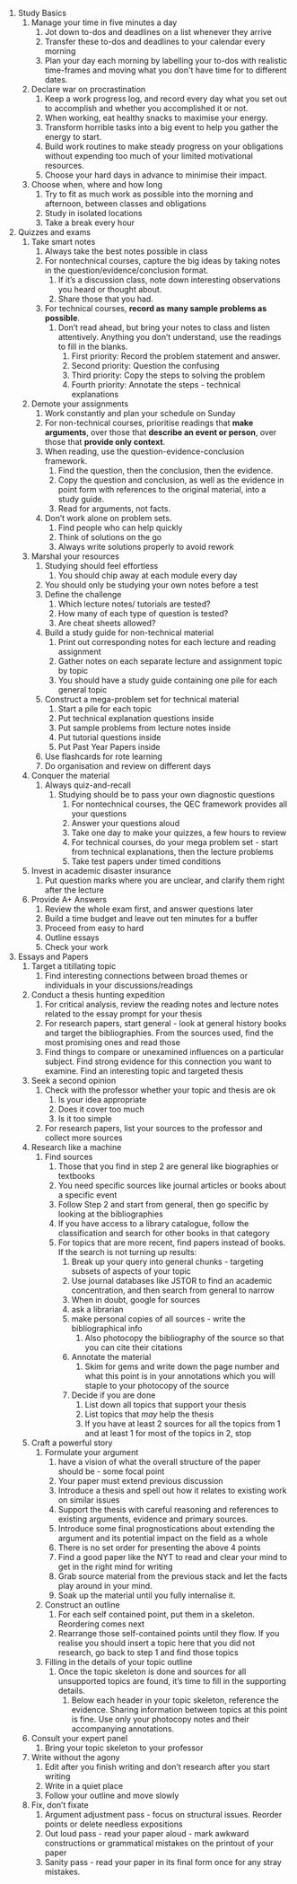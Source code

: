 1. Study Basics
   1. Manage your time in five minutes a day 
      1. Jot down to-dos and deadlines on a list whenever they arrive
      2. Transfer these to-dos and deadlines to your calendar every morning
      3. Plan your day each morning by labelling your to-dos with realistic time-frames and moving what you don't have time for to different dates.
   2. Declare war on procrastination
      1. Keep a work progress log, and record every day what you set out to accomplish and whether you accomplished it or not.
      2. When working, eat healthy snacks to maximise your energy.
      3. Transform horrible tasks into a big event to help you gather the energy to start.
      4. Build work routines to make steady progress on your obligations without expending too much of your limited motivational resources.
      5. Choose your hard days in advance to minimise their impact.
   3. Choose when, where and how long
      1. Try to fit as much work as possible into the morning and afternoon, between classes and obligations
      2. Study in isolated locations
      3. Take a break every hour
2. Quizzes and exams
   1. Take smart notes
      1. Always take the best notes possible in class
      2. For nontechnical courses, capture the big ideas by taking notes in the question/evidence/conclusion format.
         1. If it’s a discussion class, note down interesting observations you heard or thought about.
         2. Share those that you had.
      3. For technical courses, **record as many sample problems as possible**. 
         1. Don’t read ahead, but bring your notes to class and listen attentively. Anything you don’t understand, use the readings to fill in the blanks.
            1. First priority: Record the problem statement and answer.
            2. Second priority: Question the confusing
            3. Third priority: Copy the steps to solving the problem
            4. Fourth priority: Annotate the steps - technical explanations
   2. Demote your assignments
      1. Work constantly and plan your schedule on Sunday
      2. For non-technical courses, prioritise readings that **make arguments**, over those that **describe an event or person**, over those that **provide only context**.
      3. When reading, use the question-evidence-conclusion framework. 
         1. Find the question, then the conclusion, then the evidence.
         2. Copy the question and conclusion, as well as the evidence in point form with references to the original material, into a study guide. 
         3. Read for arguments, not facts.
      4. Don’t work alone on problem sets.
         1. Find people who can help quickly
         2. Think of solutions on the go
         3. Always write solutions properly to avoid rework
   3. Marshal your resources
      1. Studying should feel effortless
         1. You should chip away at each module every day
      2. You should only be studying your own notes before a test
      3. Define the challenge
         1. Which lecture notes/ tutorials are tested?
         2. How many of each type of question is tested?
         3. Are cheat sheets allowed?
      4. Build a study guide for non-technical material
         1. Print out corresponding notes for each lecture and reading assignment 
         2. Gather notes on each separate lecture and assignment topic by topic
         3. You should have a study guide containing one pile for each general topic
      5. Construct a mega-problem set for technical material
         1. Start a pile for each topic
         2. Put technical explanation questions inside
         3. Put sample problems from lecture notes inside
         4. Put tutorial questions inside
         5. Put Past Year Papers inside
      6. Use flashcards for rote learning
      7. Do organisation and review on different days
   4. Conquer the material
      1. Always quiz-and-recall
         1. Studying should be to pass your own diagnostic questions
            1. For nontechnical courses, the QEC framework provides all your questions
            2. Answer your questions aloud
            3. Take one day to make your quizzes, a few hours to review
            4. For technical courses, do your mega problem set - start from technical explanations, then the lecture problems
            5. Take test papers under timed conditions
   5. Invest in academic disaster insurance
      1. Put question marks where you are unclear, and clarify them right after the lecture
   6. Provide A+ Answers
      1. Review the whole exam first, and answer questions later
      2. Build a time budget and leave out ten minutes for a buffer
      3. Proceed from easy to hard
      4. Outline essays
      5. Check your work
3. Essays and Papers
   1. Target a titillating topic
      1. Find interesting connections between broad themes or individuals in your discussions/readings
   2. Conduct a thesis hunting expedition
      1. For critical analysis, review the reading notes and lecture notes related to the essay prompt for your thesis
      2. For research papers, start general - look at general history books and target the bibliographies.  From the sources used, find the most promising ones and read those
      3. Find things to compare or unexamined influences on a particular subject. Find strong evidence for this connection you want to examine. Find an interesting topic and targeted thesis
   3. Seek a second opinion
      1. Check with the professor whether your topic and thesis are ok
         1. Is your idea appropriate
         2. Does it cover too much
         3. Is it too simple
      2. For research papers, list your sources to the professor and collect more sources
   4. Research like a machine
      1. Find sources
         1. Those that you find in step 2 are general like biographies or textbooks
         2. You need specific sources like journal articles or books about a specific event
         3. Follow Step 2 and start from general, then go specific by looking at the bibliographies
         4. If you have access to a library catalogue, follow the classification and search for other books in that category
         5. For topics that are more recent, find papers instead of books. If the search is not turning up results:
            1. Break up your query into general chunks - targeting subsets of aspects of your topic
            2. Use journal databases like JSTOR to find an academic concentration, and then search from general to narrow
            3. When in doubt, google for sources
            4. ask a librarian
            5. make personal copies of all sources - write the bibliographical info
               1. Also photocopy the bibliography of the source so that you can cite their citations
            6. Annotate the material
               1. Skim for gems and write down the page number and what this point is in your annotations which you will staple to your photocopy of the source
            7. Decide if you are done
               1. List down all topics that support your thesis
               2. List topics that *may* help the thesis
               3. If you have at least 2 sources for all the topics from 1 and at least 1 for most of the topics in 2, stop
   5. Craft a powerful story
      1. Formulate your argument 
         1. have a vision of what the overall structure of the paper should be - some focal point
         2. Your paper must extend previous discussion
         3. Introduce a thesis and spell out how it relates to existing work on similar issues
         4. Support the thesis with careful reasoning and references to existing arguments, evidence and primary sources.
         5. Introduce some final prognostications about extending the argument and its potential impact on the field as a whole
         6. There is no set order for presenting the above 4 points
         7. Find a good paper like the NYT to read and clear your mind to get in the right mind for writing
         8. Grab source material from the previous stack and let the facts play around in your mind.
         9. Soak up the material until you fully internalise it.
      2. Construct an outline
         1. For each self contained point, put them in a skeleton. Reordering comes next
         2. Rearrange those self-contained points until they flow. If you realise you should insert a topic here that you did not research, go back to step 1 and find those topics
      3. Filling in the details of your topic outline
         1. Once the topic skeleton is done and sources for all unsupported topics are found, it’s time to fill in the supporting details.
            1. Below each header in your topic skeleton, reference the evidence. Sharing information between topics at this point is fine. Use only your photocopy notes and their accompanying annotations.
   6. Consult your expert panel
      1. Bring your topic skeleton to your professor
   7. Write without the agony
      1. Edit after you finish writing and don’t research after you start writing
      2. Write in a quiet place
      3. Follow your outline and move slowly
   8. Fix, don’t fixate
      1. Argument adjustment pass - focus on structural issues. Reorder points or delete needless expositions
      2. Out loud pass - read your paper aloud - mark awkward constructions or grammatical mistakes on the printout of your paper
      3. Sanity pass - read your paper in its final form once for any stray mistakes.







